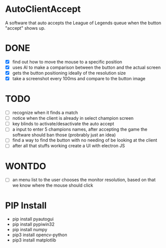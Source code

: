 # AutoClientAccept

A software that auto accepts the League of Legends queue when the button "accept" shows up.

# DONE
- [x] find out how to move the mouse to a specific position
- [x] uses AI to make a comparison between the button and the actual screen
- [x] gets the button positioning ideally of the resolution size
- [x] take a screenshot every 100ms and compare to the button image

# TODO
- [ ] recognize when it finds a match
- [ ] notice when the client is already in select champion screen
- [ ] key blinds to activate/desactivate the auto accept
- [ ] a input to enter 5 champions names, after accepting the game the software should ban those (probrably just an idea)
- [ ] find a way to find the button with no needing of be looking at the client
- [ ] after all that stuffs working create a UI with electron JS

# WONTDO
- [ ] an menu list to the user chooses the monitor resolution, based on that we know where the mouse should click

# PIP Install

<ul>
  <li>pip install pyautogui</li>
  <li>pip install pypiwin32</li>
  <li>pip install numpy</li>
  <li>pip3 install opencv-python</li>
  <li>pip3 install matplotlib</li>
</ul>
